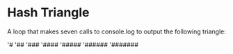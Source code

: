 # Hash Triangle

A loop that makes seven calls to console.log to output the following triangle:

'#
'##
'###
'####
'#####
'######
'#######